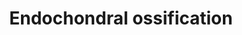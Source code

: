 ---
annotations:
- id: CL:0000092
  parent: animal cell
  type: Cell Type Ontology
  value: osteoclast
- id: CL:0000093
  type: Cell Type Ontology
  value: obsolete osteochondroclast
- id: PW:0000004
  parent: regulatory pathway
  type: Pathway Ontology
  value: regulatory pathway
- id: CL:0000138
  parent: animal cell
  type: Cell Type Ontology
  value: chondrocyte
authors:
- LarsEijssen
- AlexanderPico
- MaintBot
- Alla
- Khanspers
- Egonw
- Susan
- DeSl
- Eweitz
citedin:
- link: PMC9222608
  title: Fish as Model Systems to Study Epigenetic Drivers in Human Self-Domestication
    and Neurodevelopmental Cognitive Disorders (2022)
- link: PMC7249325
  title: Adverse outcome pathways as a tool for the design of testing strategies to
    support the safety assessment of emerging advanced materials at the nanoscale
    (2020)
- link: PMC9646470
  title: Clinical improvement of DM1 patients reflected by reversal of disease-induced
    gene expression in blood (2022)
description: Endochondral ossification is the process by which the embryonic cartilaginous
  model of most bones contributes to longitudinal growth and is gradually replaced
  by bone. During endochondral ossification, chondrocytes proliferate, undergo hypertrophy
  and die; the cartilage extracellular matrix they construct is then invaded by blood
  vessels, osteoclasts, bone marrow cells and osteoblasts, the last of which deposit
  bone on remnants of cartilage matrix. The sequential changes in chondrocyte behaviour
  are tightly regulated by both systemic factors and locally secreted factors, which
  act on receptors to effect intracellular signalling and activation of chondrocyte-selective
  transcription factors. Systemic factors that regulate the behaviour of chondrocytes
  in growth cartilage include growth hormone and thyroid hormone, and the local secreted
  factors include Indian hedgehog, parathyroid hormone-related peptide, fibroblast
  growth factors and components of the cartilage extracellular matrix. Transcription
  factors that play critical roles in regulation of chondrocyte gene expression under
  the control of these extracellular factors include Runx2, Sox9 and MEF2C. The invasion
  of cartilage matrix by the ossification front is dependent on its resorption by
  members of the matrix metalloproteinase family, as well as the presence of blood
  vessels and bone-resorbing osteoclast (Mackie et al.)  Thyroid hormone and especially
  triiodothyronine induce morphological hypertrophy of chondrocytes, through binding
  to thyroid hormone receptors. Further, triiodothyronine increases the total collagen
  production in chondrocytes, as also terminal differentiation, but triiodothyronine
  also induces cell death through non-apoptotic modes of physiological death. Triiodothyronine
  acts by altering intracellular gene expression after receptor binding, and is crucial
  for growth, as receptor deficiencies lead to dwarfism and growth retardation. Thyroid
  hormone inhibits the PTHR1 gene, which encodes for a g-protein coupled receptor
  for parathyroid hormone (PTH) and PTH-like hormones. PTH receptors activate adenylyl
  cyclase and a phosphatidylinositol-calcium second messenger system. They control
  the levels of calcium in the blood and thus, ossification as they inhibit hypertrophy
  upon activation (Mackie, Randau, https://rarediseases.org/rare-diseases/jansen-type-metaphyseal-chondrodysplasia/
  ). Oxygen acts upon RUNX2 and HDAC4 in the ossification process. HDAC4 is a class
  II histone deacetylase/acuc/apha family gene, and if tethered to a promoter, it
  represses transcription (https://www.ncbi.nlm.nih.gov/gene/9759). Via this mechanism,
  HDAC4 represses RUNX2 in the ossification process. RUNX2 is a member of the RUNX
  family of transcription factors, encoding a nuclear protein with an RUND DNA-binding
  domain. It induces osteoblastic differentiation and skeletal morphogenesis, as it
  acts upon the DNA and regulatory factors (https://www.ncbi.nlm.nih.gov/gene/860).
  Thus, RUNX2 acts directly upon chondrocytical hypertrophy.  Cyclic adenosine monophosphate
  (cAMP) act upon protein kinase A (PKA), which phosphorylates proteins if activated.
  In this case it leads to the inhibition of Sox9 (https://www.nature.com/articles/nm.3314).
  Sox9 induces cell proliferation and inhibits hypertrophy and is regulating the transcription
  of the anti-mÃ¼llerian hormone.  Proteins on this pathway have targeted assays available
  via the [https://assays.cancer.gov/available_assays?wp_id=WP474 CPTAC Assay Portal]
last-edited: 2021-05-17
ndex: c6b87d5e-8b61-11eb-9e72-0ac135e8bacf
organisms:
- Homo sapiens
redirect_from:
- /index.php/Pathway:WP474
- /instance/WP474
- /instance/WP474_r117098
revision: r117098
schema-jsonld:
- '@context': https://schema.org/
  '@id': https://wikipathways.github.io/pathways/WP474.html
  '@type': Dataset
  creator:
    '@type': Organization
    name: WikiPathways
  description: Endochondral ossification is the process by which the embryonic cartilaginous
    model of most bones contributes to longitudinal growth and is gradually replaced
    by bone. During endochondral ossification, chondrocytes proliferate, undergo hypertrophy
    and die; the cartilage extracellular matrix they construct is then invaded by
    blood vessels, osteoclasts, bone marrow cells and osteoblasts, the last of which
    deposit bone on remnants of cartilage matrix. The sequential changes in chondrocyte
    behaviour are tightly regulated by both systemic factors and locally secreted
    factors, which act on receptors to effect intracellular signalling and activation
    of chondrocyte-selective transcription factors. Systemic factors that regulate
    the behaviour of chondrocytes in growth cartilage include growth hormone and thyroid
    hormone, and the local secreted factors include Indian hedgehog, parathyroid hormone-related
    peptide, fibroblast growth factors and components of the cartilage extracellular
    matrix. Transcription factors that play critical roles in regulation of chondrocyte
    gene expression under the control of these extracellular factors include Runx2,
    Sox9 and MEF2C. The invasion of cartilage matrix by the ossification front is
    dependent on its resorption by members of the matrix metalloproteinase family,
    as well as the presence of blood vessels and bone-resorbing osteoclast (Mackie
    et al.)  Thyroid hormone and especially triiodothyronine induce morphological
    hypertrophy of chondrocytes, through binding to thyroid hormone receptors. Further,
    triiodothyronine increases the total collagen production in chondrocytes, as also
    terminal differentiation, but triiodothyronine also induces cell death through
    non-apoptotic modes of physiological death. Triiodothyronine acts by altering
    intracellular gene expression after receptor binding, and is crucial for growth,
    as receptor deficiencies lead to dwarfism and growth retardation. Thyroid hormone
    inhibits the PTHR1 gene, which encodes for a g-protein coupled receptor for parathyroid
    hormone (PTH) and PTH-like hormones. PTH receptors activate adenylyl cyclase and
    a phosphatidylinositol-calcium second messenger system. They control the levels
    of calcium in the blood and thus, ossification as they inhibit hypertrophy upon
    activation (Mackie, Randau, https://rarediseases.org/rare-diseases/jansen-type-metaphyseal-chondrodysplasia/
    ). Oxygen acts upon RUNX2 and HDAC4 in the ossification process. HDAC4 is a class
    II histone deacetylase/acuc/apha family gene, and if tethered to a promoter, it
    represses transcription (https://www.ncbi.nlm.nih.gov/gene/9759). Via this mechanism,
    HDAC4 represses RUNX2 in the ossification process. RUNX2 is a member of the RUNX
    family of transcription factors, encoding a nuclear protein with an RUND DNA-binding
    domain. It induces osteoblastic differentiation and skeletal morphogenesis, as
    it acts upon the DNA and regulatory factors (https://www.ncbi.nlm.nih.gov/gene/860).
    Thus, RUNX2 acts directly upon chondrocytical hypertrophy.  Cyclic adenosine monophosphate
    (cAMP) act upon protein kinase A (PKA), which phosphorylates proteins if activated.
    In this case it leads to the inhibition of Sox9 (https://www.nature.com/articles/nm.3314).
    Sox9 induces cell proliferation and inhibits hypertrophy and is regulating the
    transcription of the anti-mÃ¼llerian hormone.  Proteins on this pathway have targeted
    assays available via the [https://assays.cancer.gov/available_assays?wp_id=WP474
    CPTAC Assay Portal]
  keywords:
  - ADAMTS1
  - ADAMTS4
  - ADAMTS5
  - AKP2
  - AKT
  - Adseverin
  - Aggrecan
  - BMP6
  - BMP7
  - BMPR1A
  - Bapx1
  - C4ST1
  - CAB39
  - CALM1
  - CDKN1C
  - COL10A1
  - COL2A1
  - Carminerin
  - Cathepsin L2
  - DDR2
  - FGF18
  - FGF2
  - FGFR1
  - FGFR3
  - FrzB-1
  - GH receptor
  - GLI3
  - Growth hormone
  - HDAC4
  - HMGCS1
  - IGF1
  - IGF1R
  - IGF2
  - IHH
  - KIF3A
  - MEF2C
  - MGP
  - MMP13
  - MMP9
  - NPP1
  - Osteopontin
  - Oxygen
  - PKA
  - PLAT
  - PLAU
  - PTCH
  - PTCH1
  - PTH
  - PTHR1
  - PTHrP
  - RUNX2
  - RUNX3
  - SERPINH1
  - SLC38A2
  - SOX5
  - SOX6
  - STAT1
  - STAT5
  - Sox9
  - TG737
  - TGFB1
  - TGFB2
  - TGFBI
  - THRA
  - TIMP3
  - TNAP
  - Thyroid hormone
  - Triiodothyronine
  - VEGFA
  - cAMP
  license: CC0
  name: Endochondral ossification
seo: CreativeWork
title: Endochondral ossification
wpid: WP474
---